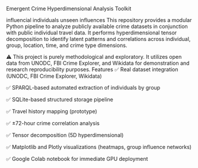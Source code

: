 Emergent Crime Hyperdimensional Analysis Toolkit

influencial individuals unseen influences
This repository provides a modular Python pipeline to analyze publicly available crime datasets in conjunction with public individual travel data. It performs hyperdimensional tensor decomposition to identify latent patterns and correlations across individual, group, location, time, and crime type dimensions.

⚠️ This project is purely methodological and exploratory. It utilizes open data from UNODC, FBI Crime Explorer, and Wikidata for demonstration and research reproducibility purposes.
Features
✅ Real dataset integration (UNODC, FBI Crime Explorer, Wikidata)

✅ SPARQL-based automated extraction of individuals by group

✅ SQLite-based structured storage pipeline

✅ Travel history mapping (prototype)

✅ ±72-hour crime correlation analysis

✅ Tensor decomposition (5D hyperdimensional)

✅ Matplotlib and Plotly visualizations (heatmaps, group influence networks)

✅ Google Colab notebook for immediate GPU deployment

